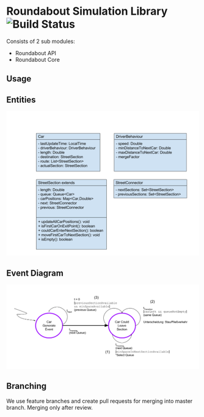 # Roundabout Simulation Library ![Build Status](https://travis-ci.org/sereGkaluv/Roundabout-Simulation-Library.svg?branch=master)

Consists of 2 sub modules:
- Roundabout API
- Roundabout Core

## Usage

## Entities
![Entities](images/Entities.svg)

## Event Diagram
![Event Diagram](images/EventDiagram.svg)

## Branching
We use feature branches and create pull requests for merging into master branch. Merging only after review.

